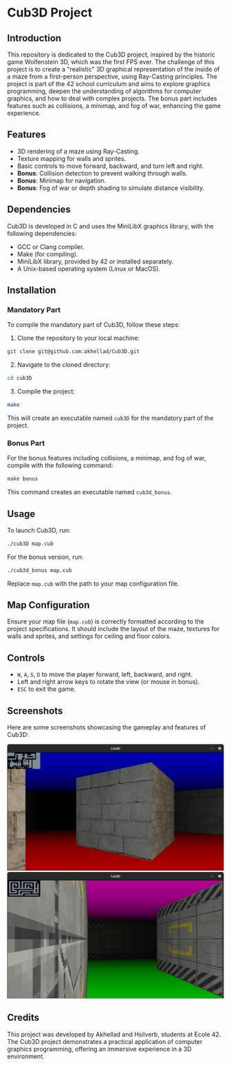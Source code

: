 # Cub3D Project

## Introduction

This repository is dedicated to the Cub3D project, inspired by the historic game Wolfenstein 3D, which was the first FPS ever. The challenge of this project is to create a "realistic" 3D graphical representation of the inside of a maze from a first-person perspective, using Ray-Casting principles. The project is part of the 42 school curriculum and aims to explore graphics programming, deepen the understanding of algorithms for computer graphics, and how to deal with complex projects. The bonus part includes features such as collisions, a minimap, and fog of war, enhancing the game experience.

## Features

- 3D rendering of a maze using Ray-Casting.
- Texture mapping for walls and sprites.
- Basic controls to move forward, backward, and turn left and right.
- **Bonus**: Collision detection to prevent walking through walls.
- **Bonus**: Minimap for navigation.
- **Bonus**: Fog of war or depth shading to simulate distance visibility.

## Dependencies

Cub3D is developed in C and uses the MiniLibX graphics library, with the following dependencies:

- GCC or Clang compiler.
- Make (for compiling).
- MiniLibX library, provided by 42 or installed separately.
- A Unix-based operating system (Linux or MacOS).

## Installation

### Mandatory Part

To compile the mandatory part of Cub3D, follow these steps:

1. Clone the repository to your local machine:

```bash
git clone git@github.com:akhellad/Cub3D.git
```

2. Navigate to the cloned directory:

```bash
cd cub3D
```

3. Compile the project:

```bash
make
```

This will create an executable named `cub3D` for the mandatory part of the project.

### Bonus Part

For the bonus features including collisions, a minimap, and fog of war, compile with the following command:

```bash
make bonus
```

This command creates an executable named `cub3d_bonus`.

## Usage

To launch Cub3D, run:

```bash
./cub3D map.cub
```

For the bonus version, run:

```bash
./cub3d_bonus map.cub
```

Replace `map.cub` with the path to your map configuration file.

## Map Configuration

Ensure your map file (`map.cub`) is correctly formatted according to the project specifications. It should include the layout of the maze, textures for walls and sprites, and settings for ceiling and floor colors.

## Controls

- `W`, `A`, `S`, `D` to move the player forward, left, backward, and right.
- Left and right arrow keys to rotate the view (or mouse in bonus).
- `ESC` to exit the game.

## Screenshots

Here are some screenshots showcasing the gameplay and features of Cub3D:

![Cub3D Gameplay](images/cub1.png)
![Cub3D Minimap and Fog of War](images/cub2.png)

## Credits

This project was developed by Akhellad and Hsilverb, students at Ecole 42. The Cub3D project demonstrates a practical application of computer graphics programming, offering an immersive experience in a 3D environment.
